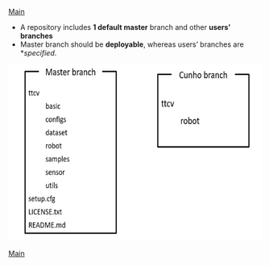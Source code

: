 [Main](../README.md)

- A repository  includes **1 default master** branch and other **users’ branches**
- Master branch should be **deployable**, whereas users’ branches are **specified*.

<img src="../images/17.PNG" height="350">

[Main](../README.md)

